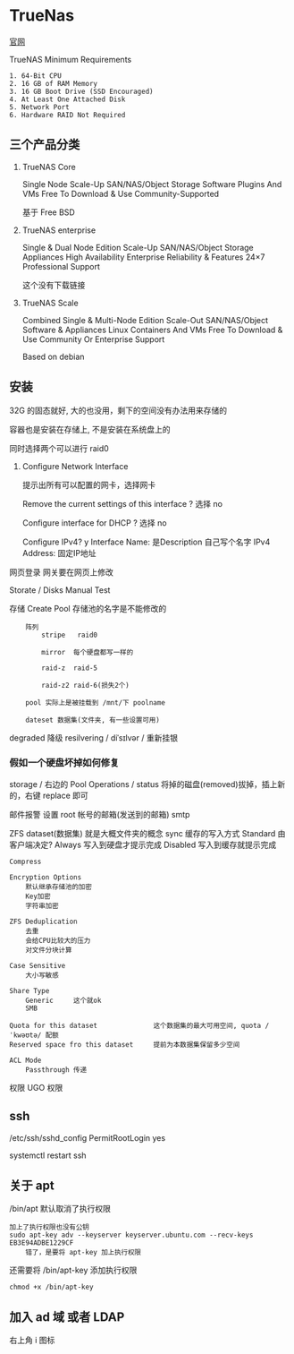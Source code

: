 # TrueNas

[官网](https://www.truenas.com/)

TrueNAS Minimum Requirements

    1. 64-Bit CPU
    2. 16 GB of RAM Memory
    3. 16 GB Boot Drive (SSD Encouraged)
    4. At Least One Attached Disk
    5. Network Port
    6. Hardware RAID Not Required

## 三个产品分类

1. TrueNAS Core

    Single Node
    Scale-Up SAN/NAS/Object Storage Software
    Plugins And VMs
    Free To Download & Use
    Community-Supported

    基于 Free BSD

2. TrueNAS enterprise

    Single & Dual Node Edition
    Scale-Up SAN/NAS/Object Storage Appliances
    High Availability
    Enterprise Reliability & Features
    24×7 Professional Support

    这个没有下载链接

3. TrueNAS Scale

    Combined Single & Multi-Node Edition
    Scale-Out SAN/NAS/Object Software & Appliances
    Linux Containers And VMs
    Free To Download & Use
    Community Or Enterprise Support

    Based on debian

## 安装

32G 的固态就好, 大的也没用，剩下的空间没有办法用来存储的

容器也是安装在存储上, 不是安装在系统盘上的

同时选择两个可以进行 raid0

1. Configure Network Interface

    提示出所有可以配置的网卡，选择网卡

    Remove the current settings of this interface ? 
        选择 no

    Configure interface for DHCP ? 
        选择 no

    Configure IPv4?
        y
    Interface Name:         是Description
        自己写个名字
    IPv4 Address: 固定IP地址

网页登录
    网关要在网页上修改

Storate / Disks
    Manual Test


存储
    Create Pool
        存储池的名字是不能修改的

        阵列
            stripe   raid0

            mirror  每个硬盘都写一样的

            raid-z  raid-5

            raid-z2 raid-6(损失2个)

        pool 实际上是被挂载到 /mnt/下 poolname

        dateset 数据集(文件夹, 有一些设置可用)


degraded 降级
resilvering / diˈsɪlvər / 重新挂银

### 假如一个硬盘坏掉如何修复

storage / 右边的 Pool Operations / status 
    将掉的磁盘(removed)拔掉，插上新的，右键 replace 即可

邮件报警
    设置 root 帐号的邮箱(发送到的邮箱)
    smtp


ZFS
    dataset(数据集) 就是大概文件夹的概念
    sync 缓存的写入方式
        Standard    由客户端决定?
        Always      写入到硬盘才提示完成
        Disabled    写入到缓存就提示完成

    Compress

    Encryption Options
        默认继承存储池的加密
        Key加密
        字符串加密

    ZFS Deduplication 
        去重
        会给CPU比较大的压力
        对文件分块计算

    Case Sensitive
        大小写敏感
    
    Share Type
        Generic     这个就ok
        SMB

    Quota for this dataset              这个数据集的最大可用空间, quota /ˈkwəʊtə/ 配额
    Reserved space fro this dataset     提前为本数据集保留多少空间

    ACL Mode
        Passthrough 传递


权限
    UGO 权限


## ssh

/etc/ssh/sshd_config
    PermitRootLogin yes

systemctl restart ssh

## 关于 apt

/bin/apt 默认取消了执行权限

    加上了执行权限也没有公钥
    sudo apt-key adv --keyserver keyserver.ubuntu.com --recv-keys EB3E94ADBE1229CF
        错了，是要将 apt-key 加上执行权限

还需要将 /bin/apt-key 添加执行权限

    chmod +x /bin/apt-key





## 加入 ad 域 或者 LDAP

右上角 i 图标


## 
